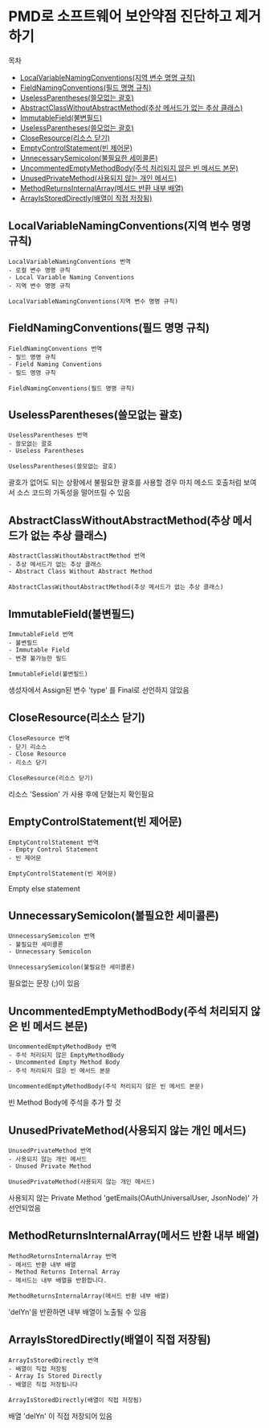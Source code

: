 # PMD로 소프트웨어 보안약점 진단하고 제거하기

목차
- [LocalVariableNamingConventions(지역 변수 명명 규칙)](#localvariablenamingconventions지역-변수-명명-규칙)
- [FieldNamingConventions(필드 명명 규칙)](#fieldnamingconventions필드-명명-규칙)
- [UselessParentheses(쓸모없는 괄호)](#uselessparentheses쓸모없는-괄호)
- [AbstractClassWithoutAbstractMethod(추상 메서드가 없는 추상 클래스)](#abstractclasswithoutabstractmethod추상-메서드가-없는-추상-클래스)
- [ImmutableField(불변필드)](#immutablefield불변필드)
- [UselessParentheses(쓸모없는 괄호)](#uselessparentheses쓸모없는-괄호)
- [CloseResource(리소스 닫기)](#closeresource리소스-닫기)
- [EmptyControlStatement(빈 제어문)](#emptycontrolstatement빈-제어문)
- [UnnecessarySemicolon(불필요한 세미콜론)](#uselessparentheses쓸모없는-괄호)
- [UncommentedEmptyMethodBody(주석 처리되지 않은 빈 메서드 본문)](#uncommentedemptymethodbody주석-처리되지-않은-빈-메서드-본문)
- [UnusedPrivateMethod(사용되지 않는 개인 메서드)](#unusedprivatemethod사용되지-않는-개인-메서드)
- [MethodReturnsInternalArray(메서드 반환 내부 배열)](#methodreturnsinternalarray메서드-반환-내부-배열)
- [ArrayIsStoredDirectly(배열이 직접 저장됨)](#arrayisstoreddirectly배열이-직접-저장됨)

## LocalVariableNamingConventions(지역 변수 명명 규칙)

```
LocalVariableNamingConventions 번역
- 로컬 변수 명명 규칙
- Local Variable Naming Conventions
- 지역 변수 명명 규칙

LocalVariableNamingConventions(지역 변수 명명 규칙)
```

## FieldNamingConventions(필드 명명 규칙)

```
FieldNamingConventions 번역
- 필드 명명 규칙
- Field Naming Conventions
- 필드 명명 규칙

FieldNamingConventions(필드 명명 규칙)
```

## UselessParentheses(쓸모없는 괄호)

```
UselessParentheses 번역
- 쓸모없는 괄호
- Useless Parentheses

UselessParentheses(쓸모없는 괄호)
```

괄호가 없어도 되는 상황에서 불필요한 괄호를 사용할 경우 마치 메소드 호출처럼 보여서 소스 코드의 가독성을 떨어뜨릴 수 있음

## AbstractClassWithoutAbstractMethod(추상 메서드가 없는 추상 클래스)

```
AbstractClassWithoutAbstractMethod 번역
- 추상 메서드가 없는 추상 클래스
- Abstract Class Without Abstract Method

AbstractClassWithoutAbstractMethod(추상 메서드가 없는 추상 클래스)
```

## ImmutableField(불변필드)

```
ImmutableField 번역
- 불변필드
- Immutable Field
- 변경 불가능한 필드

ImmutableField(불변필드)
```

생성자에서 Assign된 변수 'type' 를 Final로 선언하지 않았음

## CloseResource(리소스 닫기)

```
CloseResource 번역
- 닫기 리소스
- Close Resource
- 리소스 닫기

CloseResource(리소스 닫기)
```

리소스 'Session' 가 사용 후에 닫혔는지 확인필요

## EmptyControlStatement(빈 제어문)

```
EmptyControlStatement 번역
- Empty Control Statement
- 빈 제어문

EmptyControlStatement(빈 제어문)
```

Empty else statement

## UnnecessarySemicolon(불필요한 세미콜론)

```
UnnecessarySemicolon 번역
- 불필요한 세미콜론
- Unnecessary Semicolon

UnnecessarySemicolon(불필요한 세미콜론)
```

필요없는 문장 (;)이 있음

## UncommentedEmptyMethodBody(주석 처리되지 않은 빈 메서드 본문)

```
UncommentedEmptyMethodBody 번역
- 주석 처리되지 않은 EmptyMethodBody
- Uncommented Empty Method Body
- 주석 처리되지 않은 빈 메서드 본문

UncommentedEmptyMethodBody(주석 처리되지 않은 빈 메서드 본문)
```

빈 Method Body에 주석을 추가 할 것

## UnusedPrivateMethod(사용되지 않는 개인 메서드)

```
UnusedPrivateMethod 번역
- 사용되지 않는 개인 메서드
- Unused Private Method

UnusedPrivateMethod(사용되지 않는 개인 메서드)
```

사용되지 않는 Private Method 'getEmails(OAuthUniversalUser, JsonNode)' 가 선언되었음

## MethodReturnsInternalArray(메서드 반환 내부 배열)

```
MethodReturnsInternalArray 번역
- 메서드 반환 내부 배열
- Method Returns Internal Array
- 메서드는 내부 배열을 반환합니다.

MethodReturnsInternalArray(메서드 반환 내부 배열)
```

'delYn'을 반환하면 내부 배열이 노출될 수 있음

## ArrayIsStoredDirectly(배열이 직접 저장됨)

```
ArrayIsStoredDirectly 번역
- 배열이 직접 저장됨
- Array Is Stored Directly
- 배열은 직접 저장됩니다

ArrayIsStoredDirectly(배열이 직접 저장됨)
```

배열 'delYn' 이 직접 저장되어 있음
